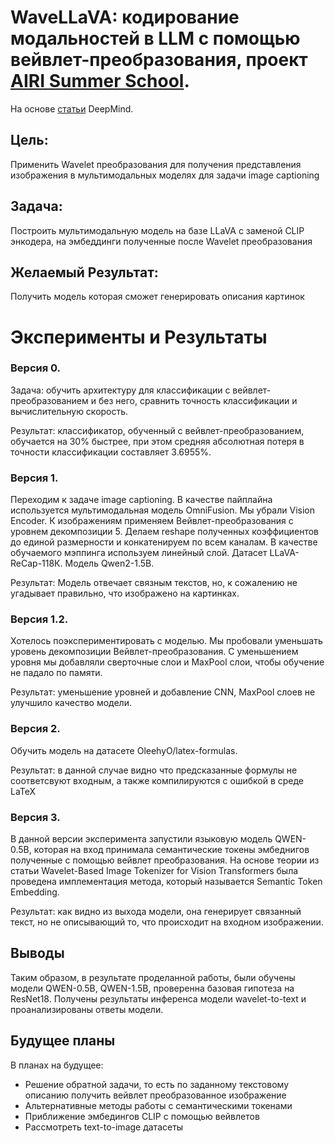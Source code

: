 # WaveLLaVA: кодирование модальностей в LLM с помощью вейвлет-преобразования, проект [AIRI Summer School](https://airi.net/ru/summer-school-2024/).

На основе [статьи](https://arxiv.org/pdf/2405.18616) DeepMind.

## Цель: 
Применить Wavelet преобразования для получения представления изображения в мультимодальных моделях для задачи image captioning

## Задача: 
Построить мультимодальную модель на базе LLaVA с заменой CLIP энкодера, на эмбеддинги полученные после Wavelet преобразования

## Желаемый Результат:

Получить модель которая сможет генерировать описания картинок

# Эксперименты и Результаты
### Версия 0.
Задача: обучить архитектуру для классификации с вейвлет-преобразованием и без него, сравнить точность классификации и вычислительную скорость.

Результат: классификатор, обученный с вейвлет-преобразованием, обучается на 30% быстрее, при этом средняя абсолютная потеря в точности классификации составляет 3.6955%.

### Версия 1.
Переходим к задаче image captioning. В качестве пайплайна используется мультимодальная модель OmniFusion. Мы убрали Vision Encoder. К изображениям применяем Вейвлет-преобразования с уровнем декомпозиции 5. Делаем reshape полученных коэффициентов до единой размерности и конкатенируем по всем каналам. В качестве обучаемого мэппинга используем линейный слой. Датасет LLaVA-ReCap-118К. Модель Qwen2-1.5B.

Результат: Модель отвечает связным текстов, но, к сожалению не угадывает правильно, что изображено на картинках.

### Версия 1.2. 
Хотелось поэкспериментировать с моделью. Мы пробовали уменьшать уровень декомпозиции Вейвлет-преобразования. С уменьшением уровня мы добавляли сверточные слои и MaxPool слои, чтобы обучение не падало по памяти. 

Результат: уменьшение уровней и добавление CNN, MaxPool слоев не улучшило качество модели.

### Версия 2. 
Обучить модель на датасете OleehyO/latex-formulas.

Результат: в данной случае видно что предсказанные формулы не соответсвуют входным, а также компилируются с ошибкой в среде LaTeX

### Версия 3.

В данной версии эксперимента запустили языковую модель QWEN-0.5B, которая на вход принимала семантические токены эмбеднигов полученные с помощью вейвлет преобразования. На основе теории из статьи Wavelet-Based Image Tokenizer for Vision Transformers была проведена имплементация метода, который называется Semantic Token Embedding.

Результат: как видно из выхода модели, она генерирует связанный текст, но не описывающий то, что происходит на входном изображении. 

## Выводы
Таким образом, в результате проделанной работы, были обучены модели QWEN-0.5B, QWEN-1.5B, проверенна базовая гипотеза на ResNet18. Получены результаты инференса модели wavelet-to-text и проанализированы ответы модели.

## Будущее планы 
В планах на будущее:
- Решение обратной задачи, то есть по заданному текстовому описанию получить вейвлет преобразованное изображение
- Альтернативные методы работы с семантическими токенами
- Приближение эмбедингов CLIP c помощью вейвлетов
- Рассмотреть text-to-image датасеты



